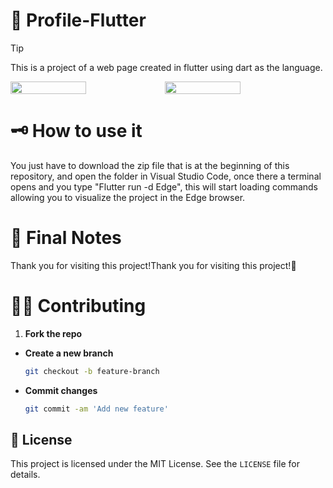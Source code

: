 # 🚀 Profile-Flutter

> [!TIP]  
> This is a project of a web page created in flutter using dart as the language.

<div style="display: flex;">
  <img src="https://github.com/user-attachments/assets/ae497db8-2fe9-491d-b551-080eeeaa6462" width="49%"></img>   
  <img src="https://github.com/user-attachments/assets/8b5aa8cd-72bd-4ffc-9f5e-9c5ac86bf447" width="49%"></img> 
</div>

# 🗝 How to use it  
You just have to download the zip file that is at the beginning of this repository, and open the folder in Visual Studio Code, once there a terminal opens and you type "Flutter run -d Edge", this will start loading commands allowing you to visualize the project in the Edge browser.

# 🌠 Final Notes
Thank you for visiting this project!Thank you for visiting this project!🌌

# 🐱‍👤 Contributing
1. **Fork the repo**
- **Create a new branch**
   ```bash
   git checkout -b feature-branch
- **Commit changes**
   ```bash
  git commit -am 'Add new feature'

## 📔 License
This project is licensed under the MIT License. See the `LICENSE` file for details.
